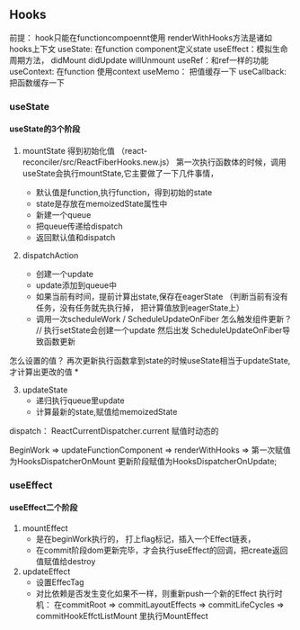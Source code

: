 ## Hooks
前提： hook只能在functioncompoennt使用
renderWithHooks方法是诸如hooks上下文
useState: 在function component定义state
useEffect：模拟生命周期方法， didMount didUpdate willUnmount
useRef：和ref一样的功能
useContext: 在function 使用context
useMemo： 把值缓存一下
useCallback: 把函数缓存一下

### useState
#### useState的3个阶段
1. mountState  得到初始化值 （react-reconciler/src/ReactFiberHooks.new.js）
第一次执行函数体的时候，调用useState会执行mountState,它主要做了一下几件事情， 
    - 默认值是function,执行function，得到初始的state
    - state是存放在memoizedState属性中
    - 新建一个queue
    - 把queue传递给dispatch
    - 返回默认值和dispatch

2. dispatchAction 
    - 创建一个update
    - update添加到queue中
    - 如果当前有时间，提前计算出state,保存在eagerState （判断当前有没有任务，没有任务就先执行掉， 把计算值放到eagerState上）
    - 调用一次scheduleWork / ScheduleUpdateOnFiber
怎么触发组件更新？ 
// 执行setState会创建一个update 然后出发 ScheduleUpdateOnFiber导致函数更新

怎么设置的值？
再次更新执行函数拿到state的时候useState相当于updateState,才计算出更改的值 *

3. updateState
    - 递归执行queue里update
    - 计算最新的state,赋值给memoizedState




dispatch： ReactCurrentDispatcher.current 赋值时动态的

BeginWork => updateFunctionComponent => renderWithHooks => 第一次赋值为HooksDispatcherOnMount 更新阶段赋值为HooksDispatcherOnUpdate;




### useEffect

#### useEffect二个阶段
1. mountEffect 
    - 是在beginWork执行的， 打上flag标记，插入一个Effect链表，
    - 在commit阶段dom更新完毕，才会执行useEffect的回调，把create返回值赋值给destroy
2. updateEffect
    - 设置EffecTag
    - 对比依赖是否发生变化如果不一样，则重新push一个新的Effect
执行时机：
在commitRoot => commitLayoutEffects => commitLifeCycles => commitHookEffctListMount 里执行MountEffect